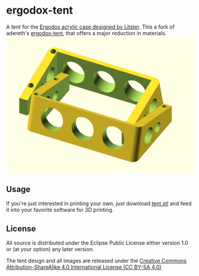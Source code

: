 # ergodox-tent

A tent for the [Ergodox acrylic case designed by Litster](http://deskthority.net/wiki/ErgoDox). This a fork of adereth's [ergodox-tent](https://github.com/adereth/ergodox-tent), that offers a major reduction in materials.
![design](render.png)

## Usage

If you're just interested in printing your own, just download [tent.stl](tent.stl) and feed it into your favorite software for 3D printing.

## License

All source is distributed under the Eclipse Public License either version 1.0 or (at
your option) any later version.

The tent design and all images are released under the [Creative Commons Attribution-ShareAlike 4.0 International License (CC BY-SA 4.0)](http://creativecommons.org/licenses/by-sa/4.0/)
